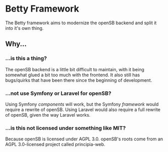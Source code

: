 # Betty Framework
The Betty framework aims to modernize the openSB backend and split it into it's own thing.

## Why...
### ...is this a thing?
The openSB backend is a little bit difficult to maintain, with it being somewhat glued a bit too much with the frontend. It also still has bugs/quirks that have been there since the beginning of development.

### ...not use Symfony or Laravel for openSB?
Using Symfony *components* will work, but the Symfony *framework* would require a rewrite of openSB. Using Laravel would also require a full rewrite of openSB, given the way Laravel works.

### ...is this not licensed under something like MIT?
Because openSB is licensed under AGPL 3.0. openSB's roots come from an AGPL 3.0-licensed project called principia-web.
